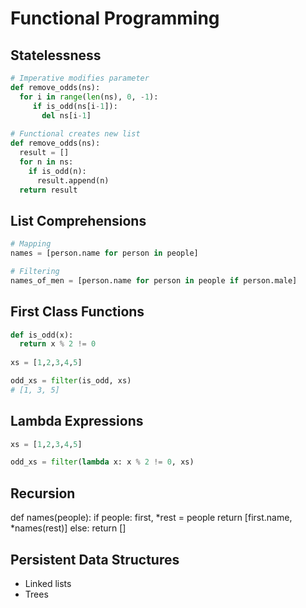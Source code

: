 # Functional Programming

## Statelessness

```python
# Imperative modifies parameter
def remove_odds(ns):
  for i in range(len(ns), 0, -1):
     if is_odd(ns[i-1]):
       del ns[i-1]
       
# Functional creates new list
def remove_odds(ns):
  result = []
  for n in ns:
    if is_odd(n):
      result.append(n)
  return result
```

## List Comprehensions

```python
# Mapping
names = [person.name for person in people]

# Filtering
names_of_men = [person.name for person in people if person.male]
```

## First Class Functions

```python
def is_odd(x):
  return x % 2 != 0
  
xs = [1,2,3,4,5]

odd_xs = filter(is_odd, xs)
# [1, 3, 5]
```

## Lambda Expressions

```python
xs = [1,2,3,4,5]

odd_xs = filter(lambda x: x % 2 != 0, xs)
```

## Recursion

def names(people):
  if people:
    first, *rest = people
    return [first.name, *names(rest)]
  else:
    return []

## Persistent Data Structures

* Linked lists
* Trees

